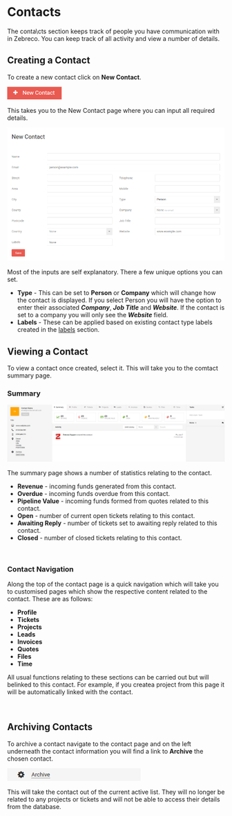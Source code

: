 # Contacts

The conta\cts section keeps track of people you have communication with in Zebreco. You can keep track of all activity and view a number of details.

## Creating a Contact

To create a new contact click on **New Contact**.

![contacts01](/images/contacts/contacts01.png "New Contact Button")

This takes you to the New Contact page where you can input all required details.

![contacts02](/images/contacts/contacts02.png "New Contact Page")

Most of the inputs are self explanatory. There a few unique options you can set.

* **Type** - This can be set to **Person** or **Company** which will change how the contact is displayed. If you select Person you will have the option to enter their associated ***Company***, ***Job Title*** and ***Website***. If the contact is set to a company you will only see the ***Website*** field.
* **Labels** - These can be applied based on existing contact type labels created in the [labels](?file=Labels.md) section.

## Viewing a Contact

To view a contact once created, select it. This will take you to the comtact summary page.

### Summary

![contacts03](/images/contacts/contacts03.png "Contact Summary")

The summary page shows a number of statistics relating to the contact.

* **Revenue** - incoming funds generated from this contact.
* **Overdue** - incoming funds overdue from this contact.
* **Pipeline Value** - incoming funds formed from quotes related to this contact.
* **Open** - number of current open tickets relating to this contact.
* **Awaiting Reply** - number of tickets set to awaiting reply related to this contact.
* **Closed** - number of closed tickets relating to this contact.

&nbsp;

### Contact Navigation

Along the top of the contact page is a quick navigation which will take you to customised pages which show the respective content related to the contact. These are as follows:

* **Profile**
* **Tickets**
* **Projects**
* **Leads**
* **Invoices**
* **Quotes**
* **Files**
* **Time**

All usual functions relating to these sections can be carried out but will belinked to this contact. For example, if you createa project from this page it will be automatically linked with the contact.

&nbsp;

## Archiving Contacts

To archive a contact navigate to the contact page and on the left underneath the contact information you will find a link to **Archive** the chosen contact.

![contacts04](/images/contacts/contacts04.png "Archive Contact Link")

This will take the contact out of the current active list. They will no longer be related to any projects or tickets and will not be able to access their details from the database.

&nbsp;